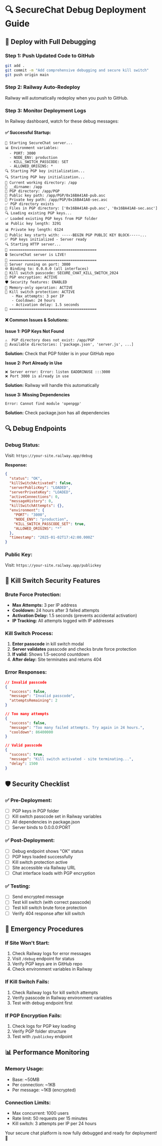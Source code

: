 # 🔍 SecureChat Debug Deployment Guide

## 🚀 **Deploy with Full Debugging**

### **Step 1: Push Updated Code to GitHub**
```bash
git add .
git commit -m "Add comprehensive debugging and secure kill switch"
git push origin main
```

### **Step 2: Railway Auto-Redeploy**
Railway will automatically redeploy when you push to GitHub.

### **Step 3: Monitor Deployment Logs**
In Railway dashboard, watch for these debug messages:

#### **✅ Successful Startup:**
```
🚀 Starting SecureChat server...
📊 Environment variables:
  - PORT: 3000
  - NODE_ENV: production
  - KILL_SWITCH_PASSCODE: SET
  - ALLOWED_ORIGINS: *
🔍 Starting PGP key initialization...
🔍 Starting PGP key initialization...
📁 Current working directory: /app
📁 __dirname: /app
📁 PGP directory: /app/PGP
📁 Public key path: /app/PGP/0x16BA41A8-pub.asc
📁 Private key path: /app/PGP/0x16BA41A8-sec.asc
✅ PGP directory exists
📁 Files in PGP directory: ['0x16BA41A8-pub.asc', '0x16BA41A8-sec.asc']
🔍 Loading existing PGP keys...
✅ Loaded existing PGP keys from PGP folder
📊 Public key length: 3291
📊 Private key length: 6124
🔑 Public key starts with: -----BEGIN PGP PUBLIC KEY BLOCK-----...
✅ PGP keys initialized - Server ready
🔍 Starting HTTP server...
🎉 ========================================
🔒 SecureChat server is LIVE!
🎉 ========================================
📡 Server running on port: 3000
🌐 Binding to: 0.0.0.0 (all interfaces)
🚨 Kill switch passcode: SECURE_CHAT_KILL_SWITCH_2024
🔐 PGP encryption: ACTIVE
🛡️ Security features: ENABLED
💾 Memory-only operation: ACTIVE
🚨 Kill switch protection: ACTIVE
   - Max attempts: 3 per IP
   - Cooldown: 24 hours
   - Activation delay: 1.5 seconds
🎉 ========================================
```

#### **❌ Common Issues & Solutions:**

**Issue 1: PGP Keys Not Found**
```
⚠️  PGP directory does not exist: /app/PGP
📁 Available directories: ['package.json', 'server.js', ...]
```
**Solution:** Check that PGP folder is in your GitHub repo

**Issue 2: Port Already in Use**
```
❌ Server error: Error: listen EADDRINUSE :::3000
❌ Port 3000 is already in use
```
**Solution:** Railway will handle this automatically

**Issue 3: Missing Dependencies**
```
Error: Cannot find module 'openpgp'
```
**Solution:** Check package.json has all dependencies

## 🔍 **Debug Endpoints**

### **Debug Status:**
Visit: `https://your-site.railway.app/debug`

**Response:**
```json
{
  "status": "OK",
  "killSwitchActivated": false,
  "serverPublicKey": "LOADED",
  "serverPrivateKey": "LOADED",
  "activeConnections": 0,
  "messageHistory": 0,
  "killSwitchAttempts": {},
  "environment": {
    "PORT": "3000",
    "NODE_ENV": "production",
    "KILL_SWITCH_PASSCODE_SET": true,
    "ALLOWED_ORIGINS": "*"
  },
  "timestamp": "2025-01-02T17:42:00.000Z"
}
```

### **Public Key:**
Visit: `https://your-site.railway.app/publickey`

## 🚨 **Kill Switch Security Features**

### **Brute Force Protection:**
- **Max Attempts:** 3 per IP address
- **Cooldown:** 24 hours after 3 failed attempts
- **Activation Delay:** 1.5 seconds (prevents accidental activation)
- **IP Tracking:** All attempts logged with IP addresses

### **Kill Switch Process:**
1. **Enter passcode** in kill switch modal
2. **Server validates** passcode and checks brute force protection
3. **If valid:** Shows 1.5-second countdown
4. **After delay:** Site terminates and returns 404

### **Error Responses:**
```json
// Invalid passcode
{
  "success": false,
  "message": "Invalid passcode",
  "attemptsRemaining": 2
}

// Too many attempts
{
  "success": false,
  "message": "Too many failed attempts. Try again in 24 hours.",
  "cooldown": 86400000
}

// Valid passcode
{
  "success": true,
  "message": "Kill switch activated - site terminating...",
  "delay": 1500
}
```

## 🛡️ **Security Checklist**

### **✅ Pre-Deployment:**
- [ ] PGP keys in PGP folder
- [ ] Kill switch passcode set in Railway variables
- [ ] All dependencies in package.json
- [ ] Server binds to 0.0.0.0:PORT

### **✅ Post-Deployment:**
- [ ] Debug endpoint shows "OK" status
- [ ] PGP keys loaded successfully
- [ ] Kill switch protection active
- [ ] Site accessible via Railway URL
- [ ] Chat interface loads with PGP encryption

### **✅ Testing:**
- [ ] Send encrypted message
- [ ] Test kill switch (with correct passcode)
- [ ] Test kill switch brute force protection
- [ ] Verify 404 response after kill switch

## 🚨 **Emergency Procedures**

### **If Site Won't Start:**
1. Check Railway logs for error messages
2. Visit `/debug` endpoint for status
3. Verify PGP keys are in GitHub repo
4. Check environment variables in Railway

### **If Kill Switch Fails:**
1. Check Railway logs for kill switch attempts
2. Verify passcode in Railway environment variables
3. Test with debug endpoint first

### **If PGP Encryption Fails:**
1. Check logs for PGP key loading
2. Verify PGP folder structure
3. Test with `/publickey` endpoint

## 📊 **Performance Monitoring**

### **Memory Usage:**
- Base: ~50MB
- Per connection: ~1KB
- Per message: ~1KB (encrypted)

### **Connection Limits:**
- Max concurrent: 1000 users
- Rate limit: 50 requests per 15 minutes
- Kill switch: 3 attempts per IP per 24 hours

Your secure chat platform is now fully debugged and ready for deployment! 🎉
